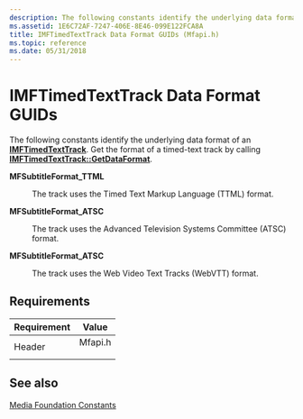 ```yaml
---
description: The following constants identify the underlying data format of an IMFTimedTextTrack. Get the format of a timed-text track by calling IMFTimedTextTrack::GetDataFormat.
ms.assetid: 1E6C72AF-7247-406E-8E46-099E122FCA8A
title: IMFTimedTextTrack Data Format GUIDs (Mfapi.h)
ms.topic: reference
ms.date: 05/31/2018
---
```


# IMFTimedTextTrack Data Format GUIDs

The following constants identify the underlying data format of an [**IMFTimedTextTrack**](/windows/desktop/api/mfmediaengine/nn-mfmediaengine-imftimedtexttrack). Get the format of a timed-text track by calling [**IMFTimedTextTrack::GetDataFormat**](/windows/desktop/api/mfmediaengine/nf-mfmediaengine-imftimedtexttrack-getdataformat).

<dl> <dt>

<span id="MFSubtitleFormat_TTML"></span><span id="mfsubtitleformat_ttml"></span><span id="MFSUBTITLEFORMAT_TTML"></span>**MFSubtitleFormat\_TTML**
</dt> <dd> <dl> <dt>



The track uses the Timed Text Markup Language (TTML) format.


</dt> </dl> </dd> <dt>

<span id="MFSubtitleFormat_ATSC"></span><span id="mfsubtitleformat_atsc"></span><span id="MFSUBTITLEFORMAT_ATSC"></span>**MFSubtitleFormat\_ATSC**
</dt> <dd> <dl> <dt>



The track uses the Advanced Television Systems Committee (ATSC) format.


</dt> </dl> </dd> <dt>

<span id="MFSubtitleFormat_ATSC"></span><span id="mfsubtitleformat_atsc"></span><span id="MFSUBTITLEFORMAT_ATSC"></span>**MFSubtitleFormat\_ATSC**
</dt> <dd> <dl> <dt>



The track uses the Web Video Text Tracks (WebVTT) format.


</dt> </dl> </dd> </dl>

## Requirements



| Requirement | Value |
|-------------------|------------------------------------------------------------------------------------|
| Header<br/> | <dl> <dt>Mfapi.h</dt> </dl> |



## See also

<dl> <dt>

[Media Foundation Constants](media-foundation-constants.md)
</dt> </dl>

 

 




